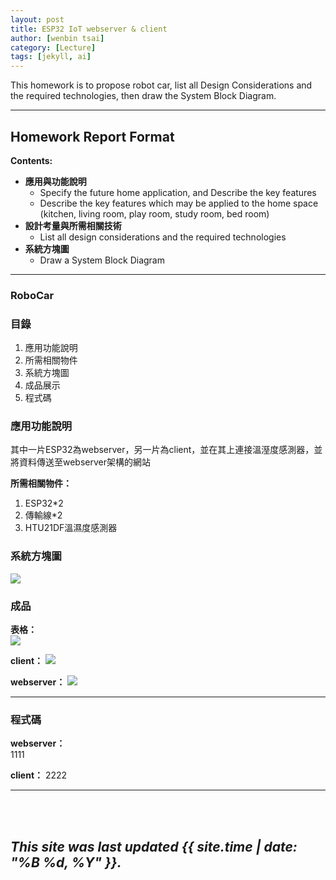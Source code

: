 ```yaml
---
layout: post
title: ESP32 IoT webserver & client
author: [wenbin tsai]
category: [Lecture]
tags: [jekyll, ai]
---
```


This homework is to propose robot car, list all Design Considerations and the required technologies, then draw the System Block Diagram.

---
## Homework Report Format
**Contents:**<br>
* **應用與功能說明**
  - Specify the future home application, and Describe the key features
  - Describe the key features which may be applied to the home space (kitchen, living room, play room, study room, bed room)
* **設計考量與所需相關技術**
  - List all design considerations and the required technologies
* **系統方塊圖**
  - Draw a System Block Diagram
---

###  RoboCar

### 目錄
1. 應用功能說明
2. 所需相關物件
3. 系統方塊圖
4. 成品展示
5. 程式碼

### 應用功能說明
其中一片ESP32為webserver，另一片為client，並在其上連接溫溼度感測器，並將資料傳送至webserver架構的網站


**所需相關物件：**
1. ESP32*2
2. 傳輸線*2
3. HTU21DF溫濕度感測器


### 系統方塊圖
![](https://github.com/bin0819/MCU-project/blob/main/images/AA444.JPG?raw=true)

### 成品

**表格：**<br>
![](https://github.com/bin0819/MCU-project/blob/main/images/AA8.jpg?raw=true)

**client：**
![](https://github.com/bin0819/MCU-project/blob/main/images/AA88.png?raw=true)

**webserver：**
![](https://github.com/bin0819/MCU-project/blob/main/images/AA88.png?raw=true)


-------------------------
### 程式碼
**webserver：**<br>
1111

**client：**
2222

--------------------------
<br> 
<br>

*This site was last updated {{ site.time | date: "%B %d, %Y" }}.*
---


